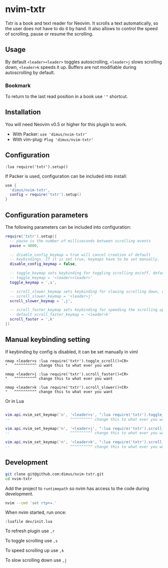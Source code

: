 # nvim-txtr

Txtr is a book and text reader for Neovim. It scrolls a text automatically,
so the user does not have to do it by hand. It also allows to control the
speed of scrolling, pause or resume the scrolling.

## Usage

By default `<leader><leader>` toggles autoscrolling, `<leader>j` slows
scrolling down, `<leader>k` speeds it up.
Buffers are not modifiable during autoscrolling by default.

### Bookmark

To return to the last read position in a book use `'"` shortcut.

## Installation

You will need Neovim v0.5 or higher for this plugin to work.

* With Packer: `use 'dimus/nvim-txtr'`
* With vim-plug: `Plug 'dimus/nvim-txtr'`

## Configuration

```viml
:lua require('txtr').setup()
```

If Packer is used, configuration can be included into install:

```lua
use {
  'dimus/nvim-txtr',
  config = require('txtr').setup()
}
```

## Configuration parameters

The following parameters can be included into configuration:

```lua
require('txtr').setup({
  -- pause is the number of milliseconds between scrolling events
  pause = 4000,

  -- disable_config_keymap = true will cancel creation of default
  -- keybindings. If it is set true, keymaps have to be set manually.
  disable_config_keymap = false,

  -- toggle_keymap sets keybinding for toggling scrolling on/off, default
  -- toggle_keymap = '<leader><leader>'
  toggle_keymap = ',s',

  -- scroll_slower_keymap sets keybinding for slowing scrolling down, default
  -- scroll_slower_keymap = '<leader>j'
  scroll_slower_keymap = ',j',

  -- scroll_faster_keymap sets keybinding for speeding the scrolling up, the
  -- default scroll_faster_keymap = '<leader>k'
  scroll_faster = ',k'
})
```

## Manual keybinding setting

If keybinding by config is disabled, it can be set manually in viml

```viml
nmap <leader>s :lua require('txtr').toggle_scroll()<CR>
"   ^^^^^^^^^^ change this to what ever you want

nmap <leader>j :lua require('txtr').scroll_faster()<CR>
"   ^^^^^^^^^^ change this to what ever you want

nmap <leader>k :lua require('txtr').scroll_slower()<CR>
"   ^^^^^^^^^^ change this to what ever you want
```

Or in Lua

```lua

vim.api.nvim_set_keymap('n', '<leader>s', ":lua require('txtr').toggle_scroll()<cr>", {})
--                           ^^^^^^^^^^ change this to what ever you want

vim.api.nvim_set_keymap('n', '<leader>j', ":lua require('txtr').scroll_slower()<cr>", {})
--                           ^^^^^^^^^^ change this to what ever you want

vim.api.nvim_set_keymap('n', '<leader>k', ":lua require('txtr').scroll_faster()<cr>", {})
--                           ^^^^^^^^^^ change this to what ever you want
```

## Development

```bash
git clone git@github.com:dimus/nvim-txtr.git
cd nvim-txtr
```

Add the project to `runtimepath` so nvim has access to the code during
development.

```bash
nvim --cmd 'set rtp+=.'
```

When nvim started, run once:

```vim
:luafile dev/init.lua
```

To refresh plugin use `,r`

To toggle scrolling use `,s`

To speed scrolling up use `,k`

To slow scrolling down use `,j`
